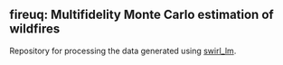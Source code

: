 ## fireuq: Multifidelity Monte Carlo estimation of wildfires

Repository for processing the data generated using [swirl_lm](github.com/googleresearch/swirl_lm).
